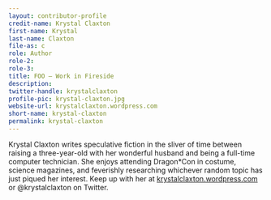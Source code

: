 ```yaml
---
layout: contributor-profile
credit-name: Krystal Claxton
first-name: Krystal
last-name: Claxton
file-as: c
role: Author
role-2:
role-3:
title: FOO — Work in Fireside
description: 
twitter-handle: krystalclaxton
profile-pic: krystal-claxton.jpg
website-url: krystalclaxton.wordpress.com
short-name: krystal-claxton
permalink: krystal-claxton
---
```


Krystal Claxton writes speculative fiction in the sliver of time between raising a three-year-old with her wonderful husband and being a full-time computer technician. She enjoys attending Dragon*Con in costume, science magazines, and feverishly researching whichever random topic has just piqued her interest. Keep up with her at [krystalclaxton.wordpress.com](http://krystalclaxton.wordpress.com) or @krystalclaxton on Twitter.
